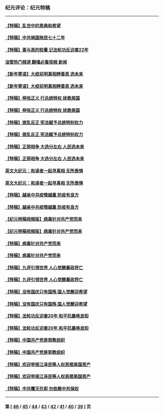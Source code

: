 ### 纪元评论：纪元特稿
---
#### [【特稿】乱世中的恩典和希望](../../pages/nsc424/n13734687.md?06130330) 
#### [【特稿】中共祸国殃民七十二年](../../pages/nsc424/n13272607.md?06130330) 
#### [【特稿】善与恶的较量 记法轮功反迫害22年](../../pages/nsc424/n13086597.md?06130330) 
#### [油管热门频道 翻墙必看视频 新闻](ok?06130330)
#### [【新年寄语】大疫前明真相辨善恶 选未来](../../pages/nsc424/n12660855.md?06130330) 
#### [【新年寄语】大疫前明真相辨善恶 选未来](../../pages/nsc424/n12660855.md?06130330) 
#### [【特稿】伸张正义 行总统特权 拯救美国](../../pages/nsc424/n12616806.md?06130330) 
#### [【特稿】伸张正义 行总统特权 拯救美国](../../pages/nsc424/n12616806.md?06130330) 
#### [【特稿】拨乱反正 宪法赋予总统特别权力](../../pages/nsc424/n12598306.md?06130330) 
#### [【特稿】拨乱反正 宪法赋予总统特别权力](../../pages/nsc424/n12598306.md?06130330) 
#### [【特稿】正邪相争 大选分左右 人民选未来](../../pages/nsc424/n12545208.md?06130330) 
#### [【特稿】正邪相争 大选分左右 人民选未来](../../pages/nsc424/n12545208.md?06130330) 
#### [英文大纪元：和读者一起寻真相 无所畏惧](../../pages/nsc424/n12542027.md?06130330) 
#### [英文大纪元：和读者一起寻真相 无所畏惧](../../pages/nsc424/n12542027.md?06130330) 
#### [【特稿】越亲中共疫情越重 防疫有良方](../../pages/nsc424/n12042989.md?06130330) 
#### [【特稿】越亲中共疫情越重 防疫有良方](../../pages/nsc424/n12042989.md?06130330) 
#### [【纪元特稿视频版】病毒针对共产党而来](../../pages/nsc424/n11977328.md?06130330) 
#### [【纪元特稿视频版】病毒针对共产党而来](../../pages/nsc424/n11977328.md?06130330) 
#### [【特稿】病毒针对共产党而来](../../pages/nsc424/n11928818.md?06130330) 
#### [【特稿】病毒针对共产党而来](../../pages/nsc424/n11928818.md?06130330) 
#### [【特稿】九评引领世界 人心觉醒暴政将亡](../../pages/nsc424/n11660496.md?06130330) 
#### [【特稿】九评引领世界 人心觉醒暴政将亡](../../pages/nsc424/n11660496.md?06130330) 
#### [【特稿】没有国庆只有国殇 国人觉醒迎希望](../../pages/nsc424/n11549354.md?06130330) 
#### [【特稿】没有国庆只有国殇 国人觉醒迎希望](../../pages/nsc424/n11549354.md?06130330) 
#### [【特稿】法轮功反迫害20年 和平抗暴唤良知](../../pages/nsc424/n11389135.md?06130330) 
#### [【特稿】法轮功反迫害20年 和平抗暴唤良知](../../pages/nsc424/n11389135.md?06130330) 
#### [【特稿】中国共产党是邪教组织](../../pages/nsc424/n11355551.md?06130330) 
#### [【特稿】中国共产党是邪教组织](../../pages/nsc424/n11355551.md?06130330) 
#### [【特稿】欢迎举报江泽民等人权恶棍美国资产](../../pages/nsc424/n11303040.md?06130330) 
#### [【特稿】欢迎举报江泽民等人权恶棍美国资产](../../pages/nsc424/n11303040.md?06130330) 
#### [【特稿】中共覆灭在即 勿依赖中共保权](../../pages/nsc424/n11278510.md?06130330) 

---
#### 第 [ [46](./46.md?06130330) / [45](./45.md?06130330) / [44](./44.md?06130330) / [43](./43.md?06130330) / [42](./42.md?06130330) / [41](./41.md?06130330) / [40](./40.md?06130330) / [39](./39.md?06130330) ] 页
